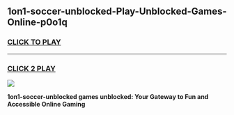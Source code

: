 
## 1on1-soccer-unblocked-Play-Unblocked-Games-Online-p0o1q
<h3>
<a href="https://premium76.site?title=1on1-soccer-unblocked&ref=25A">CLICK TO PLAY</a></h3>
<hr>

<h3>
<a href="https://premium76.site?title=1on1-soccer-unblocked&ref=25A">CLICK 2 PLAY</a>
  
</h3>

<a href="https://premium76.site?title=1on1-soccer-unblocked&ref=25A"><img src="https://clearcache.store/games.png"></a>


**1on1-soccer-unblocked games unblocked: Your Gateway to Fun and Accessible Online Gaming**
